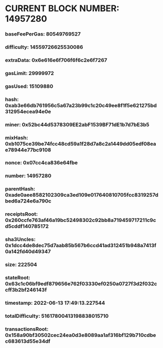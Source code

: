 # CURRENT BLOCK NUMBER: 14957280

### baseFeePerGas: 80549769527
### difficulty: 14559726625530086
### extraData: 0x6e616e6f706f6f6c2e6f7267
### gasLimit: 29999972
### gasUsed: 15109880
### hash: 0xab3e66db761956c5a67a23b99c1c20c49ee8f1f5e621275bd312954ecea94e0e
### miner: 0x52bc44d5378309EE2abF1539BF71dE1b7d7bE3b5
### mixHash: 0xb1075ce39be74fcc48cd59a1f28d7a8c2a1449dd05edf08eae78944e77bc9108
### nonce: 0x07cc4ca836e64fbe
### number: 14957280
### parentHash: 0xade0aee8582102309ca3ed109e017640810705fcc8319257dbed6a724e6a790c
### receiptsRoot: 0x260ccfe763af46a19bc52498302c92bb8a719459717211c9cd5cddf140785172
### sha3Uncles: 0x1dcc4de8dec75d7aab85b567b6ccd41ad312451b948a7413f0a142fd40d49347
### size: 222504
### stateRoot: 0x63c1c06bf9edf879656e762f03330ef0250a0727f3d2f032ccff3b2bf246143f
### timestamp: 2022-06-13 17:49:13.227544
### totalDifficulty: 51617800413198838015710
### transactionsRoot: 0x158a90bf30502cec24ea0d3e8089aa1af316bf129b710cdbec683613d55e34df
